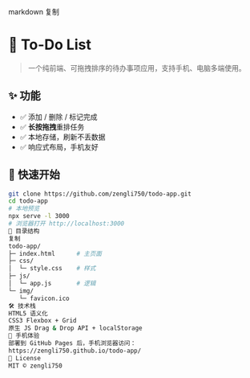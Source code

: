 markdown
复制
# 📝 To-Do List

> 一个纯前端、可拖拽排序的待办事项应用，支持手机、电脑多端使用。

## ✨ 功能
- ✅ 添加 / 删除 / 标记完成  
- ✅ **长按拖拽**重排任务  
- ✅ 本地存储，刷新不丢数据  
- ✅ 响应式布局，手机友好

## 🚀 快速开始
```bash
git clone https://github.com/zengli750/todo-app.git
cd todo-app
# 本地预览
npx serve -l 3000
# 浏览器打开 http://localhost:3000
📁 目录结构
复制
todo-app/
├─ index.html      # 主页面
├─ css/
│  └─ style.css    # 样式
├─ js/
│  └─ app.js       # 逻辑
└─ img/
   └─ favicon.ico
🛠️ 技术栈
HTML5 语义化
CSS3 Flexbox + Grid
原生 JS Drag & Drop API + localStorage
📱 手机体验
部署到 GitHub Pages 后，手机浏览器访问：
https://zengli750.github.io/todo-app/
📄 License
MIT © zengli750
